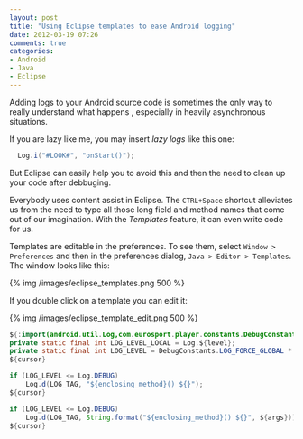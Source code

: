 ```yaml
---
layout: post
title: "Using Eclipse templates to ease Android logging"
date: 2012-03-19 07:26
comments: true
categories: 
- Android
- Java
- Eclipse
---
```


Adding logs to your Android source code is sometimes the only way to really 
understand what happens , especially in heavily asynchronous situations.

If you are lazy like me, you may insert _lazy logs_ like this one:

``` java
  Log.i("#LOOK#", "onStart()");
```

But Eclipse can easily help you to avoid this and then the need to clean up your 
code after debbuging.

<!-- more -->

Everybody uses content assist in Eclipse. The `CTRL+Space` shortcut alleviates 
us from the need to type all those long field and method names that come out of
our imagination. With the _Templates_ feature, it can even write code for us.

Templates are editable in the preferences. To see them, select 
`Window > Preferences` and then in the preferences dialog, `Java > Editor > Templates`.
The window looks like this:

{% img /images/eclipse_templates.png 500 %} 

If you double click on a template you can edit it:

{% img /images/eclipse_template_edit.png 500 %} 

``` java 
${:import(android.util.Log,com.eurosport.player.constants.DebugConstants)}private static final String LOG_TAG = ${enclosing_type}.class.getSimpleName();
private static final int LOG_LEVEL_LOCAL = Log.${level};
private static final int LOG_LEVEL = DebugConstants.LOG_FORCE_GLOBAL * DebugConstants.LOG_LEVEL + (1 - DebugConstants.LOG_FORCE_GLOBAL) * LOG_LEVEL_LOCAL;
${cursor}

```

``` java
if (LOG_LEVEL <= Log.DEBUG)
	Log.d(LOG_TAG, "${enclosing_method}() ${}");
${cursor}
```


``` java 
if (LOG_LEVEL <= Log.DEBUG)
	Log.d(LOG_TAG, String.format("${enclosing_method}() ${}", ${args}));
${cursor}
```

